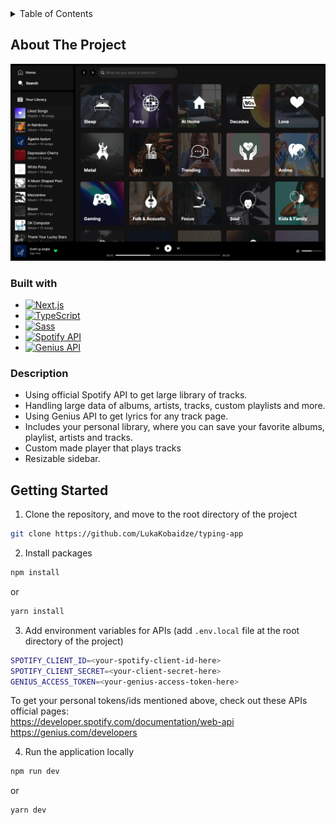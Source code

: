 <details>
  <summary>Table of Contents</summary>
  <ul>
    <li>
      <a href="#about-the-project">About The Project</a>
      <ul>
        <li><a href="#built-with">Built With</a></li>
        <li><a href="#description">Description</a></li>
      </ul>
    </li>
    <li><a href="#getting-started">Getting Started</a></li>
  </ul>
</details>

## About The Project

![Project image](screenshot.png)

### Built with

- [![Next.js][nextjs-image]][nextjs-url]
- [![TypeScript][typescript-image]][typescript-url]
- [![Sass][sass-image]][sass-url]
- [![Spotify API][spotify-api-image]][spotify-api-url]
- [![Genius API][genius-api-image]][genius-api-url]

### Description

- Using official Spotify API to get large library of tracks.
- Handling large data of albums, artists, tracks, custom playlists and more.
- Using Genius API to get lyrics for any track page.
- Includes your personal library, where you can save your favorite albums, playlist, artists and tracks.
- Custom made player that plays tracks
- Resizable sidebar.

## Getting Started

1. Clone the repository, and move to the root directory of the project

```sh
git clone https://github.com/LukaKobaidze/typing-app
```

2. Install packages

```sh
npm install
```

or

```sh
yarn install
```

3. Add environment variables for APIs (add `.env.local` file at the root directory of the project)

```sh
SPOTIFY_CLIENT_ID=<your-spotify-client-id-here>
SPOTIFY_CLIENT_SECRET=<your-client-secret-here>
GENIUS_ACCESS_TOKEN=<your-genius-access-token-here>
```

To get your personal tokens/ids mentioned above, check out these APIs official pages: <br />
https://developer.spotify.com/documentation/web-api <br />
https://genius.com/developers

4. Run the application locally

```sh
npm run dev
```

or

```sh
yarn dev
```

[nextjs-image]: https://img.shields.io/badge/next.js-000000?style=for-the-badge&logo=nextdotjs&logoColor=white
[typescript-image]: https://shields.io/badge/TypeScript-3178C6?logo=TypeScript&logoColor=FFF&style=for-the-badge
[sass-image]: https://img.shields.io/badge/Sass-CC6699?style=for-the-badge&logo=sass&logoColor=white
[spotify-api-image]: https://img.shields.io/badge/spotify%20api-1DB954?style=for-the-badge&logo=spotify&logoColor=white
[genius-api-image]: https://img.shields.io/badge/genius%20api-ffff64?style=for-the-badge&logo=genius&logoColor=black
[nextjs-url]: https://nextjs.org/
[typescript-url]: https://www.typescriptlang.org/
[sass-url]: https://sass-lang.com/
[spotify-api-url]: https://developer.spotify.com/documentation/web-api
[genius-api-url]: https://genius.com/developers
